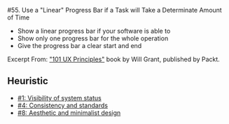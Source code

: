 #55. Use a "Linear" Progress Bar if a Task will Take a Determinate Amount of Time
-  Show a linear progress bar if your software is able to
-  Show only one progress bar for the whole operation
-  Give the progress bar a clear start and end

Excerpt From: ["101 UX Principles"](https://www.packtpub.com/web-development/101-ux-principles) book by Will Grant, published by Packt.

## Heuristic
- [#1: Visibility of system status](https://github.com/fullcircle23/fullcircle23.github.io/blob/master/2020/ui-ux/10-usability-heuristics-for-user-interface-design.md#1-visibility-of-system-status-feedback)
- [#4: Consistency and standards](https://github.com/fullcircle23/fullcircle23.github.io/blob/master/2020/ui-ux/10-usability-heuristics-for-user-interface-design.md#4-consistency-and-standards-consistency)
- [#8: Aesthetic and minimalist design](https://github.com/fullcircle23/fullcircle23.github.io/blob/master/2020/ui-ux/10-usability-heuristics-for-user-interface-design.md#8-aesthetic-and-minimalist-design-design)
